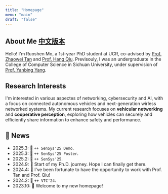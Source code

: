 ```yaml
---
title: "Homepage"
menu: "main"
draft: "false"
---
```

## About Me [中文版本](https://morrishohoho.github.io/zh/)
Hello! I'm Ruoshen Mo, a 1st-year PhD student at UCR, co-advised by [Prof. Zhaowei Tan](https://cs.ucr.edu/~ztan/) and [Prof. Hang Qiu](https://hangqiu.github.io/). Previsouly, I was an undergraduate in the College of Computer Science in Sichuan University, under supervision of [Prof. Yanbing Yang](https://scholar.google.com/citations?user=qpLuOggAAAAJ).

## Research Interests

I'm interested in various aspectes of networking, cybersecurity and AI, with a focus on connected autonomous vehicles and next-generation wirless networked systems. My current research focuses on **vehicular networking** and **cooperative perception**, exploring how vehicles can securely and efficiently share information to enhance safety and performance.

## 📢 News
- 2025.3: 🎉 ```++ SenSys'25 Demo```.
- 2025.3: 🎉 ```++ SenSys'25 Poster```.
- 2025.2: 🎉 ```++ SenSys'25```.
- 2024.9: 🎉 Start of my Ph.D. journey. Hope I can finally get there.
- 2024.4: 🎉 I've been fortunate to have the opportunity to work with Prof. Tan and Prof. Qiu!
- 2024.2: 🎉 ```++ VTC'24```.
- 2023.10: 🎉 Welcome to my new homepage!


<script type='text/javascript' id='mapmyvisitors' src='https://mapmyvisitors.com/map.js?cl=080808&w=a&t=tt&d=f8qWx_QFphcnlZIXLc9q7HdY1ARjP0tCgLI5w_STvy4&co=ffffff&cmo=3acc3a&cmn=ff5353&ct=050000'></script>

